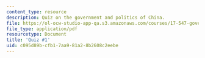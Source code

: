 ```yaml
---
content_type: resource
description: Quiz on the government and politics of China.
file: https://ol-ocw-studio-app-qa.s3.amazonaws.com/courses/17-547-government-and-politics-of-china-fall-2002/c095d89bcfb17aa981a28b2608c2eebe_54702_quiz1.pdf
file_type: application/pdf
resourcetype: Document
title: 'Quiz #1'
uid: c095d89b-cfb1-7aa9-81a2-8b2608c2eebe
---
```

